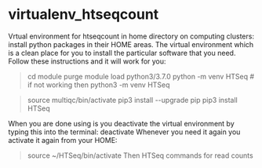 # virtualenv_htseqcount
Vrtual environment for htseqcount in home directory on computing clusters: 
install python packages in their HOME areas. 
The virtual environment which is a clean place for you to install the particular software that you need.
Follow these instructions and it will work for you:
> cd
> module purge
> module load python3/3.7.0
> python -m venv HTSeq # if not working then
> python3 -m venv HTSeq

> source multiqc/bin/activate
> pip3 install --upgrade pip
> pip3 install HTSeq

When you are done using is you deactivate the virtual environment by typing this into the terminal:
deactivate
Whenever you need it again you activate it again from your HOME:
> source ~/HTSeq/bin/activate
Then HTSeq commands for read counts
